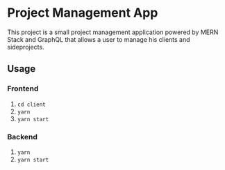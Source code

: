 # Project Management App

This project is a small project management application powered by MERN Stack and GraphQL that allows a user to manage his clients and sideprojects.

## Usage

### Frontend

1. `cd client`
1. `yarn`
1. `yarn start`

### Backend

1. `yarn`
1. `yarn start`

